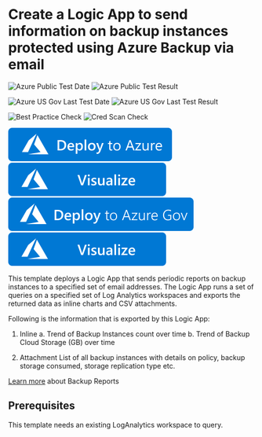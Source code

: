 # Create a Logic App to send information on backup instances protected using Azure Backup via email

![Azure Public Test Date](https://azurequickstartsservice.blob.core.windows.net/badges/101-backup-backupinstances-report/PublicLastTestDate.svg)
![Azure Public Test Result](https://azurequickstartsservice.blob.core.windows.net/badges/101-backup-backupinstances-report/PublicDeployment.svg)

![Azure US Gov Last Test Date](https://azurequickstartsservice.blob.core.windows.net/badges/101-backup-backupinstances-report/FairfaxLastTestDate.svg)
![Azure US Gov Last Test Result](https://azurequickstartsservice.blob.core.windows.net/badges/101-backup-backupinstances-report/FairfaxDeployment.svg)

![Best Practice Check](https://azurequickstartsservice.blob.core.windows.net/badges/101-backup-backupinstances-report/BestPracticeResult.svg)
![Cred Scan Check](https://azurequickstartsservice.blob.core.windows.net/badges/101-backup-backupinstances-report/CredScanResult.svg)

[![Deploy To Azure](https://raw.githubusercontent.com/Azure/azure-quickstart-templates/master/1-CONTRIBUTION-GUIDE/images/deploytoazure.svg?sanitize=true)](https://portal.azure.com/#create/Microsoft.Template/uri/https%3A%2F%2Fraw.githubusercontent.com%2FAzure%2Fazure-quickstart-templates%2Fmaster%2F101-backup-backupinstances-report%2Fazuredeploy.json)  [![Visualize](https://raw.githubusercontent.com/Azure/azure-quickstart-templates/master/1-CONTRIBUTION-GUIDE/images/visualizebutton.svg?sanitize=true)](http://armviz.io/#/?load=https%3A%2F%2Fraw.githubusercontent.com%2FAzure%2Fazure-quickstart-templates%2Fmaster%2F101-backup-backupinstances-report%2Fazuredeploy.json)
[![Deploy To Azure US Gov](https://raw.githubusercontent.com/Azure/azure-quickstart-templates/master/1-CONTRIBUTION-GUIDE/images/deploytoazuregov.svg?sanitize=true)](https://portal.azure.us/#create/Microsoft.Template/uri/https%3A%2F%2Fraw.githubusercontent.com%2FAzure%2Fazure-quickstart-templates%2Fmaster%2F101-backup-backupinstances-report%2Fazuredeploy.json)
[![Visualize](https://raw.githubusercontent.com/Azure/azure-quickstart-templates/master/1-CONTRIBUTION-GUIDE/images/visualizebutton.svg?sanitize=true)](http://armviz.io/#/?load=https%3A%2F%2Fraw.githubusercontent.com%2FAzure%2Fazure-quickstart-templates%2Fmaster%2F101-backup-backupinstances-report%2Fazuredeploy.json)

This template deploys a Logic App that sends periodic reports on backup instances to a specified set of email addresses. The Logic App runs a set of queries on a specified set of Log Analytics workspaces and exports the returned data as inline charts and CSV attachments.

Following is the information that is exported by this Logic App:

1. Inline 
a. Trend of Backup Instances count over time 
b. Trend of Backup Cloud Storage (GB) over time

2. Attachment
List of all backup instances with details on policy, backup storage consumed, storage replication type etc. 

[Learn more](https://aka.ms/AzureBackupReportDoc) about Backup Reports

## Prerequisites

This template needs an existing LogAnalytics workspace to query.








